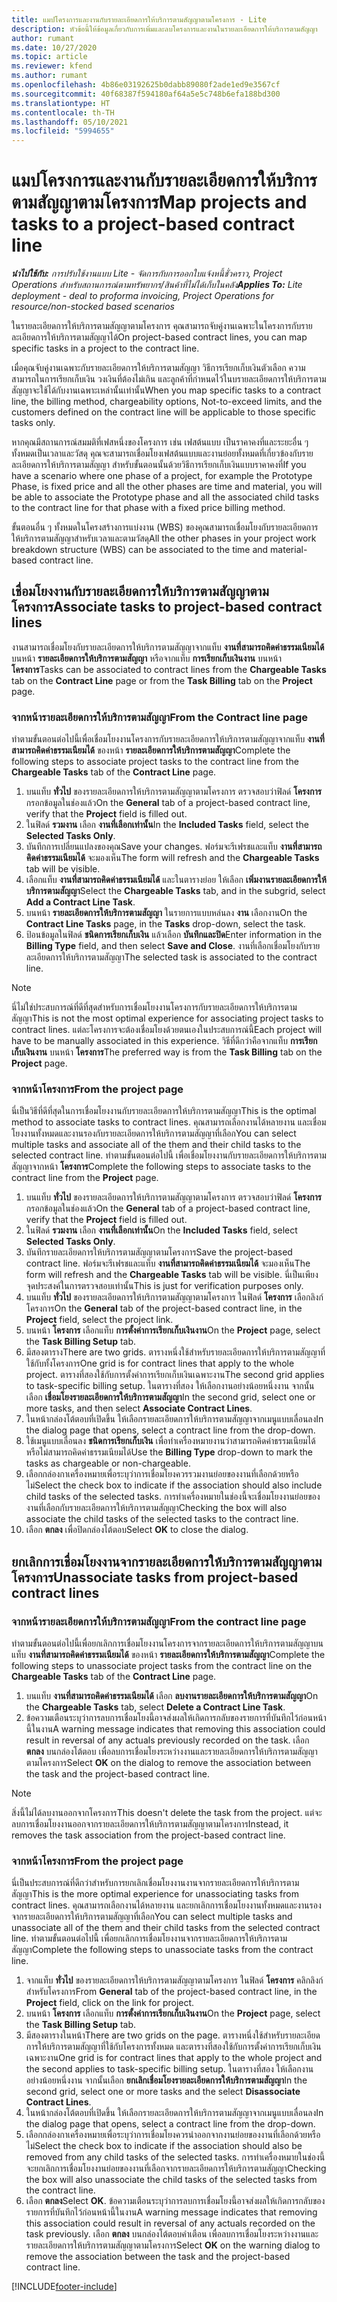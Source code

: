 ```yaml
---
title: แมปโครงการและงานกับรายละเอียดการให้บริการตามสัญญาตามโครงการ - Lite
description: หัวข้อนี้ให้ข้อมูลเกี่ยวกับการเพิ่มและลบโครงการและงานในรายละเอียดการให้บริการตามสัญญา
author: rumant
ms.date: 10/27/2020
ms.topic: article
ms.reviewer: kfend
ms.author: rumant
ms.openlocfilehash: 4b86e03192625b0dabb89080f2ade1ed9e3567cf
ms.sourcegitcommit: 40f68387f594180af64a5e5c748b6efa188bd300
ms.translationtype: HT
ms.contentlocale: th-TH
ms.lasthandoff: 05/10/2021
ms.locfileid: "5994655"
---
```

# <a name="map-projects-and-tasks-to-a-project-based-contract-line"></a><span data-ttu-id="3c45a-103">แมปโครงการและงานกับรายละเอียดการให้บริการตามสัญญาตามโครงการ</span><span class="sxs-lookup"><span data-stu-id="3c45a-103">Map projects and tasks to a project-based contract line</span></span> 

<span data-ttu-id="3c45a-104">_**นำไปใช้กับ:** การปรับใช้งานแบบ Lite - จัดการกับการออกใบแจ้งหนี้ชั่วคราว, Project Operations สำหรับสถานการณ์ตามทรัพยากร/สินค้าที่ไม่ได้เก็บในคลัง_</span><span class="sxs-lookup"><span data-stu-id="3c45a-104">_**Applies To:** Lite deployment - deal to proforma invoicing, Project Operations for resource/non-stocked based scenarios_</span></span>

<span data-ttu-id="3c45a-105">ในรายละเอียดการให้บริการตามสัญญาตามโครงการ คุณสามารถจับคู่งานเฉพาะในโครงการกับรายละเอียดการให้บริการตามสัญญาได้</span><span class="sxs-lookup"><span data-stu-id="3c45a-105">On project-based contract lines, you can map specific tasks in a project to the contract line.</span></span>

<span data-ttu-id="3c45a-106">เมื่อคุณจับคู่งานเฉพาะกับรายละเอียดการให้บริการตามสัญญา วิธีการเรียกเก็บเงินตัวเลือก ความสามารถในการเรียกเก็บเงิน วงเงินที่ต้องไม่เกิน และลูกค้าที่กำหนดไว้ในบรายละเอียดการให้บริการตามสัญญาจะใช้ได้กับงานเฉพาะเหล่านั้นเท่านั้น</span><span class="sxs-lookup"><span data-stu-id="3c45a-106">When you map specific tasks to a contract line, the billing method, chargeability options, Not-to-exceed limits, and the customers defined on the contract line will be applicable to those specific tasks only.</span></span>

<span data-ttu-id="3c45a-107">หากคุณมีสถานการณ์สมมติที่เฟสหนึ่งของโครงการ เช่น เฟสต้นแบบ เป็นราคาคงที่และระยะอื่น ๆ ทั้งหมดเป็นเวลาและวัสดุ คุณจะสามารถเชื่อมโยงเฟสต้นแบบและงานย่อยทั้งหมดที่เกี่ยวข้องกับรายละเอียดการให้บริการตามสัญญา สำหรับขั้นตอนนั้นด้วยวิธีการเรียกเก็บเงินแบบราคาคงที่</span><span class="sxs-lookup"><span data-stu-id="3c45a-107">If you have a scenario where one phase of a project, for example the Prototype Phase, is fixed price and all the other phases are time and material, you will be able to associate the Prototype phase and all the associated child tasks to the contract line for that phase with a fixed price billing method.</span></span>

<span data-ttu-id="3c45a-108">ขั้นตอนอื่น ๆ ทั้งหมดในโครงสร้างการแบ่งงาน (WBS) ของคุณสามารถเชื่อมโยงกับรายละเอียดการให้บริการตามสัญญาสำหรับเวลาและตามวัสดุ</span><span class="sxs-lookup"><span data-stu-id="3c45a-108">All the other phases in your project work breakdown structure (WBS) can be associated to the time and material-based contract line.</span></span>

## <a name="associate-tasks-to-project-based-contract-lines"></a><span data-ttu-id="3c45a-109">เชื่อมโยงงานกับรายละเอียดการให้บริการตามสัญญาตามโครงการ</span><span class="sxs-lookup"><span data-stu-id="3c45a-109">Associate tasks to project-based contract lines</span></span>

<span data-ttu-id="3c45a-110">งานสามารถเชื่อมโยงกับรายละเอียดการให้บริการตามสัญญาจากแท็บ **งานที่สามารถคิดค่าธรรมเนียมได้** บนหน้า **รายละเอียดการให้บริการตามสัญญา** หรือจากแท็บ **การเรียกเก็บเงินงาน** บนหน้า **โครงการ**</span><span class="sxs-lookup"><span data-stu-id="3c45a-110">Tasks can be associated to contract lines from the **Chargeable Tasks** tab on the **Contract Line** page or from the **Task Billing** tab on the **Project** page.</span></span>

### <a name="from-the-contract-line-page"></a><span data-ttu-id="3c45a-111">จากหน้ารายละเอียดการให้บริการตามสัญญา</span><span class="sxs-lookup"><span data-stu-id="3c45a-111">From the Contract line page</span></span>

<span data-ttu-id="3c45a-112">ทำตามขั้นตอนต่อไปนี้เพื่อเชื่อมโยงงานโครงการกับรายละเอียดการให้บริการตามสัญญาจากแท็บ **งานที่สามารถคิดค่าธรรมเนียมได้** ของหน้า **รายละเอียดการให้บริการตามสัญญา**</span><span class="sxs-lookup"><span data-stu-id="3c45a-112">Complete the following steps to associate project tasks to the contract line from the **Chargeable Tasks** tab of the **Contract Line** page.</span></span>

1. <span data-ttu-id="3c45a-113">บนแท็บ **ทั่วไป** ของรายละเอียดการให้บริการตามสัญญาตามโครงการ ตรวจสอบว่าฟิลด์ **โครงการ** กรอกข้อมูลในช่องแล้ว</span><span class="sxs-lookup"><span data-stu-id="3c45a-113">On the **General** tab of a project-based contract line, verify that the **Project** field is filled out.</span></span>
2. <span data-ttu-id="3c45a-114">ในฟิลด์ **รวมงาน** เลือก **งานที่เลือกเท่านั้น**</span><span class="sxs-lookup"><span data-stu-id="3c45a-114">In the **Included Tasks** field, select the **Selected Tasks Only**.</span></span>
3. <span data-ttu-id="3c45a-115">บันทึกการเปลี่ยนแปลงของคุณ</span><span class="sxs-lookup"><span data-stu-id="3c45a-115">Save your changes.</span></span> <span data-ttu-id="3c45a-116">ฟอร์มจะรีเฟรชและแท็บ **งานที่สามารถคิดค่าธรรมเนียมได้** จะมองเห็น</span><span class="sxs-lookup"><span data-stu-id="3c45a-116">The form will refresh and the **Chargeable Tasks** tab will be visible.</span></span>
4. <span data-ttu-id="3c45a-117">เลือกแท็บ **งานที่สามารถคิดค่าธรรมเนียมได้** และในตารางย่อย ให้เลือก **เพิ่มงานรายละเอียดการให้บริการตามสัญญา**</span><span class="sxs-lookup"><span data-stu-id="3c45a-117">Select the **Chargeable Tasks** tab, and in the subgrid, select **Add a Contract Line Task**.</span></span>
5. <span data-ttu-id="3c45a-118">บนหน้า **รายละเอียดการให้บริการตามสัญญา** ในรายการแบบหล่นลง **งาน** เลือกงาน</span><span class="sxs-lookup"><span data-stu-id="3c45a-118">On the **Contract Line Tasks** page, in the **Tasks** drop-down, select the task.</span></span> 
6. <span data-ttu-id="3c45a-119">ป้อนข้อมูลในฟิลด์ **ชนิดการเรียกเก็บเงิน** แล้วเลือก **บันทึกและปิด**</span><span class="sxs-lookup"><span data-stu-id="3c45a-119">Enter information in the **Billing Type** field, and then select **Save and Close**.</span></span> <span data-ttu-id="3c45a-120">งานที่เลือกเชื่อมโยงกับรายละเอียดการให้บริการตามสัญญา</span><span class="sxs-lookup"><span data-stu-id="3c45a-120">The selected task is associated to the contract line.</span></span>

> [!NOTE]
> <span data-ttu-id="3c45a-121">นี่ไม่ใช่ประสบการณ์ที่ดีที่สุดสำหรับการเชื่อมโยงงานโครงการกับรายละเอียดการให้บริการตามสัญญา</span><span class="sxs-lookup"><span data-stu-id="3c45a-121">This is not the most optimal experience for associating project tasks to contract lines.</span></span> <span data-ttu-id="3c45a-122">แต่ละโครงการจะต้องเชื่อมโยงด้วยตนเองในประสบการณ์นี้</span><span class="sxs-lookup"><span data-stu-id="3c45a-122">Each project will have to be manually associated in this experience.</span></span> <span data-ttu-id="3c45a-123">วิธีที่ดีกว่าคือจากแท็บ **การเรียกเก็บเงินงาน** บนหน้า **โครงการ**</span><span class="sxs-lookup"><span data-stu-id="3c45a-123">The preferred way is from the **Task Billing** tab on the **Project** page.</span></span>

### <a name="from-the-project-page"></a><span data-ttu-id="3c45a-124">จากหน้าโครงการ</span><span class="sxs-lookup"><span data-stu-id="3c45a-124">From the project page</span></span>

<span data-ttu-id="3c45a-125">นี่เป็นวิธีที่ดีที่สุดในการเชื่อมโยงงานกับรายละเอียดการให้บริการตามสัญญา</span><span class="sxs-lookup"><span data-stu-id="3c45a-125">This is the optimal method to associate tasks to contract lines.</span></span> <span data-ttu-id="3c45a-126">คุณสามารถเลือกงานได้หลายงาน และเชื่อมโยงงานทั้งหมดและงานรองกับรายละเอียดการให้บริการตามสัญญาที่เลือก</span><span class="sxs-lookup"><span data-stu-id="3c45a-126">You can select multiple tasks and associate all of the them and their child tasks to the selected contract line.</span></span> <span data-ttu-id="3c45a-127">ทำตามขั้นตอนต่อไปนี้ เพื่อเชื่อมโยงงานกับรายละเอียดการให้บริการตามสัญญาจากหน้า **โครงการ**</span><span class="sxs-lookup"><span data-stu-id="3c45a-127">Complete the following steps to associate tasks to the contract line from the **Project** page.</span></span>

1. <span data-ttu-id="3c45a-128">บนแท็บ **ทั่วไป** ของรายละเอียดการให้บริการตามสัญญาตามโครงการ ตรวจสอบว่าฟิลด์ **โครงการ** กรอกข้อมูลในช่องแล้ว</span><span class="sxs-lookup"><span data-stu-id="3c45a-128">On the **General** tab of a project-based contract line, verify that the **Project** field is filled out.</span></span>
2. <span data-ttu-id="3c45a-129">ในฟิลด์ **รวมงาน** เลือก **งานที่เลือกเท่านั้น**</span><span class="sxs-lookup"><span data-stu-id="3c45a-129">On the **Included Tasks** field, select **Selected Tasks Only**.</span></span>
3. <span data-ttu-id="3c45a-130">บันทึกรายละเอียดการให้บริการตามสัญญาตามโครงการ</span><span class="sxs-lookup"><span data-stu-id="3c45a-130">Save the project-based contract line.</span></span> <span data-ttu-id="3c45a-131">ฟอร์มจะรีเฟรชและแท็บ **งานที่สามารถคิดค่าธรรมเนียมได้** จะมองเห็น</span><span class="sxs-lookup"><span data-stu-id="3c45a-131">The form will refresh and the **Chargeable Tasks** tab will be visible.</span></span> <span data-ttu-id="3c45a-132">นี่เป็นเพียงจุดประสงค์ในการตรวจสอบเท่านั้น</span><span class="sxs-lookup"><span data-stu-id="3c45a-132">This is just for verification purposes only.</span></span>
4. <span data-ttu-id="3c45a-133">บนแท็บ **ทั่วไป** ของรายละเอียดการให้บริการตามสัญญาตามโครงการ ในฟิลด์ **โครงการ** เลือกลิงก์โครงการ</span><span class="sxs-lookup"><span data-stu-id="3c45a-133">On the **General** tab of the project-based contract line, in the **Project** field, select the project link.</span></span>
5. <span data-ttu-id="3c45a-134">บนหน้า **โครงการ** เลือกแท็บ **การตั้งค่าการเรียกเก็บเงินงาน**</span><span class="sxs-lookup"><span data-stu-id="3c45a-134">On the **Project** page, select the **Task Billing Setup** tab.</span></span>
6. <span data-ttu-id="3c45a-135">มีสองตาราง</span><span class="sxs-lookup"><span data-stu-id="3c45a-135">There are two grids.</span></span> <span data-ttu-id="3c45a-136">ตารางหนึ่งใช้สำหรับรายละเอียดการให้บริการตามสัญญาที่ใช้กับทั้งโครงการ</span><span class="sxs-lookup"><span data-stu-id="3c45a-136">One grid is for contract lines that apply to the whole project.</span></span> <span data-ttu-id="3c45a-137">ตารางที่สองใช้กับการตั้งค่าการเรียกเก็บเงินเฉพาะงาน</span><span class="sxs-lookup"><span data-stu-id="3c45a-137">The second grid applies to task-specific billing setup.</span></span> <span data-ttu-id="3c45a-138">ในตารางที่สอง ให้เลือกงานอย่างน้อยหนึ่งงาน จากนั้นเลือก **เชื่อมโยงรายละเอียดการให้บริการตามสัญญา**</span><span class="sxs-lookup"><span data-stu-id="3c45a-138">In the second grid, select one or more tasks, and then select **Associate Contract Lines**.</span></span>
7. <span data-ttu-id="3c45a-139">ในหน้ากล่องโต้ตอบที่เปิดขึ้น ให้เลือกรายละเอียดการให้บริการตามสัญญาจากเมนูแบบเลื่อนลง</span><span class="sxs-lookup"><span data-stu-id="3c45a-139">In the dialog page that opens, select a contract line from the drop-down.</span></span>
8. <span data-ttu-id="3c45a-140">ใช้เมนูแบบเลื่อนลง **ชนิดการเรียกเก็บเงิน** เพื่อทำเครื่องหมายงานว่าสามารถคิดค่าธรรมเนียมได้หรือไม่สามารถคิดค่าธรรมเนียมได้</span><span class="sxs-lookup"><span data-stu-id="3c45a-140">Use the **Billing Type** drop-down to mark the tasks as chargeable or non-chargeable.</span></span>
9. <span data-ttu-id="3c45a-141">เลือกกล่องกาเครื่องหมายเพื่อระบุว่าการเชื่อมโยงควรรวมงานย่อยของงานที่เลือกด้วยหรือไม่</span><span class="sxs-lookup"><span data-stu-id="3c45a-141">Select the check box to indicate if the association should also include child tasks of the selected tasks.</span></span> <span data-ttu-id="3c45a-142">การทำเครื่องหมายในช่องนี้จะเชื่อมโยงงานย่อยของงานที่เลือกกับรายละเอียดการให้บริการตามสัญญา</span><span class="sxs-lookup"><span data-stu-id="3c45a-142">Checking the box will also associate the child tasks of the selected tasks to the contract line.</span></span>
10. <span data-ttu-id="3c45a-143">เลือก **ตกลง** เพื่อปิดกล่องโต้ตอบ</span><span class="sxs-lookup"><span data-stu-id="3c45a-143">Select **OK** to close the dialog.</span></span>

## <a name="unassociate-tasks-from-project-based-contract-lines"></a><span data-ttu-id="3c45a-144">ยกเลิกการเชื่อมโยงงานจากรายละเอียดการให้บริการตามสัญญาตามโครงการ</span><span class="sxs-lookup"><span data-stu-id="3c45a-144">Unassociate tasks from project-based contract lines</span></span>

### <a name="from-the-contract-line-page"></a><span data-ttu-id="3c45a-145">จากหน้ารายละเอียดการให้บริการตามสัญญา</span><span class="sxs-lookup"><span data-stu-id="3c45a-145">From the contract line page</span></span>

<span data-ttu-id="3c45a-146">ทำตามขั้นตอนต่อไปนี้เพื่อยกเลิกการเชื่อมโยงงานโครงการจากรายละเอียดการให้บริการตามสัญญาบนแท็บ **งานที่สามารถคิดค่าธรรมเนียมได้** ของหน้า **รายละเอียดการให้บริการตามสัญญา**</span><span class="sxs-lookup"><span data-stu-id="3c45a-146">Complete the following steps to unassociate project tasks from the contract line on the **Chargeable Tasks** tab of the **Contract Line** page.</span></span>

1. <span data-ttu-id="3c45a-147">บนแท็บ **งานที่สามารถคิดค่าธรรมเนียมได้** เลือก **ลบงานรายละเอียดการให้บริการตามสัญญา**</span><span class="sxs-lookup"><span data-stu-id="3c45a-147">On the **Chargeable Tasks** tab, select **Delete a Contract Line Task**.</span></span>
2. <span data-ttu-id="3c45a-148">ข้อความเตือนระบุว่าการลบการเชื่อมโยงนี้อาจส่งผลให้เกิดการกลับของรายการที่บันทึกไว้ก่อนหน้านี้ในงาน</span><span class="sxs-lookup"><span data-stu-id="3c45a-148">A warning message indicates that removing this association could result in reversal of any actuals previously recorded on the task.</span></span> <span data-ttu-id="3c45a-149">เลือก **ตกลง** บนกล่องโต้ตอบ เพื่อลบการเชื่อมโยงระหว่างงานและรายละเอียดการให้บริการตามสัญญาตามโครงการ</span><span class="sxs-lookup"><span data-stu-id="3c45a-149">Select **OK** on the dialog to remove the association between the task and the project-based contract line.</span></span> 

> [!NOTE]
> <span data-ttu-id="3c45a-150">สิ่งนี้ไม่ได้ลบงานออกจากโครงการ</span><span class="sxs-lookup"><span data-stu-id="3c45a-150">This doesn't delete the task from the project.</span></span> <span data-ttu-id="3c45a-151">แต่จะลบการเชื่อมโยงงานออกจากรายละเอียดการให้บริการตามสัญญาตามโครงการ</span><span class="sxs-lookup"><span data-stu-id="3c45a-151">Instead, it removes the task association from the project-based contract line.</span></span>

### <a name="from-the-project-page"></a><span data-ttu-id="3c45a-152">จากหน้าโครงการ</span><span class="sxs-lookup"><span data-stu-id="3c45a-152">From the project page</span></span>

<span data-ttu-id="3c45a-153">นี่เป็นประสบการณ์ที่ดีกว่าสำหรับการยกเลิกเชื่อมโยงงานงานจากรายละเอียดการให้บริการตามสัญญา</span><span class="sxs-lookup"><span data-stu-id="3c45a-153">This is the more optimal experience for unassociating tasks from contract lines.</span></span> <span data-ttu-id="3c45a-154">คุณสามารถเลือกงานได้หลายงาน และยกเลิกการเชื่อมโยงงานทั้งหมดและงานรองจากรายละเอียดการให้บริการตามสัญญาที่เลือก</span><span class="sxs-lookup"><span data-stu-id="3c45a-154">You can select multiple tasks and unassociate all of the them and their child tasks from the selected contract line.</span></span> <span data-ttu-id="3c45a-155">ทำตามขั้นตอนต่อไปนี้ เพื่อยกเลิกการเชื่อมโยงงานจากรายละเอียดการให้บริการตามสัญญา</span><span class="sxs-lookup"><span data-stu-id="3c45a-155">Complete the following steps to unassociate tasks from the contract line.</span></span>

1. <span data-ttu-id="3c45a-156">จากแท็บ **ทั่วไป** ของรายละเอียดการให้บริการตามสัญญาตามโครงการ ในฟิลด์ **โครงการ** คลิกลิงก์สำหรับโครงการ</span><span class="sxs-lookup"><span data-stu-id="3c45a-156">From **General** tab of the project-based contract line, in the **Project** field, click on the link for project.</span></span>
2. <span data-ttu-id="3c45a-157">บนหน้า **โครงการ** เลือกแท็บ **การตั้งค่าการเรียกเก็บเงินงาน**</span><span class="sxs-lookup"><span data-stu-id="3c45a-157">On the **Project** page, select the **Task Billing Setup** tab.</span></span>
3. <span data-ttu-id="3c45a-158">มีสองตารางในหน้า</span><span class="sxs-lookup"><span data-stu-id="3c45a-158">There are two grids on the page.</span></span> <span data-ttu-id="3c45a-159">ตารางหนึ่งใช้สำหรับรายละเอียดการให้บริการตามสัญญาที่ใช้กับโครงการทั้งหมด และตารางที่สองใช้กับการตั้งค่าการเรียกเก็บเงินเฉพาะงาน</span><span class="sxs-lookup"><span data-stu-id="3c45a-159">One grid is for contract lines that apply to the whole project and the second applies to task-specific billing setup.</span></span> <span data-ttu-id="3c45a-160">ในตารางที่สอง ให้เลือกงานอย่างน้อยหนึ่งงาน จากนั้นเลือก **ยกเลิกเชื่อมโยงรายละเอียดการให้บริการตามสัญญา**</span><span class="sxs-lookup"><span data-stu-id="3c45a-160">In the second grid, select one or more tasks and the select **Disassociate Contract Lines**.</span></span>
4. <span data-ttu-id="3c45a-161">ในหน้ากล่องโต้ตอบที่เปิดขึ้น ให้เลือกรายละเอียดการให้บริการตามสัญญาจากเมนูแบบเลื่อนลง</span><span class="sxs-lookup"><span data-stu-id="3c45a-161">In the  dialog page that opens, select a contract line from the drop-down.</span></span>
5. <span data-ttu-id="3c45a-162">เลือกกล่องกาเครื่องหมายเพื่อระบุว่าการเชื่อมโยงควรนำออกจากงานย่อยของงานที่เลือกด้วยหรือไม่</span><span class="sxs-lookup"><span data-stu-id="3c45a-162">Select the check box to indicate if the association should also be removed from any child tasks of the selected tasks.</span></span> <span data-ttu-id="3c45a-163">การทำเครื่องหมายในช่องนี้จะยกเลิกการเชื่อมโยงงานย่อยของงานที่เลือกจากรายละเอียดการให้บริการตามสัญญา</span><span class="sxs-lookup"><span data-stu-id="3c45a-163">Checking the box will also unassociate the child tasks of the selected tasks from the contract line.</span></span>
6. <span data-ttu-id="3c45a-164">เลือก **ตกลง**</span><span class="sxs-lookup"><span data-stu-id="3c45a-164">Select **OK**.</span></span> <span data-ttu-id="3c45a-165">ข้อความเตือนระบุว่าการลบการเชื่อมโยงนี้อาจส่งผลให้เกิดการกลับของรายการที่บันทึกไว้ก่อนหน้านี้ในงาน</span><span class="sxs-lookup"><span data-stu-id="3c45a-165">A warning message indicates that removing this association could result in reversal of any actuals recorded on the task previously.</span></span> <span data-ttu-id="3c45a-166">เลือก **ตกลง** บนกล่องโต้ตอบคำเตือน เพื่อลบการเชื่อมโยงระหว่างงานและรายละเอียดการให้บริการตามสัญญาตามโครงการ</span><span class="sxs-lookup"><span data-stu-id="3c45a-166">Select **OK** on the warning dialog to remove the association between the task and the project-based contract line.</span></span>


[!INCLUDE[footer-include](../../includes/footer-banner.md)]
